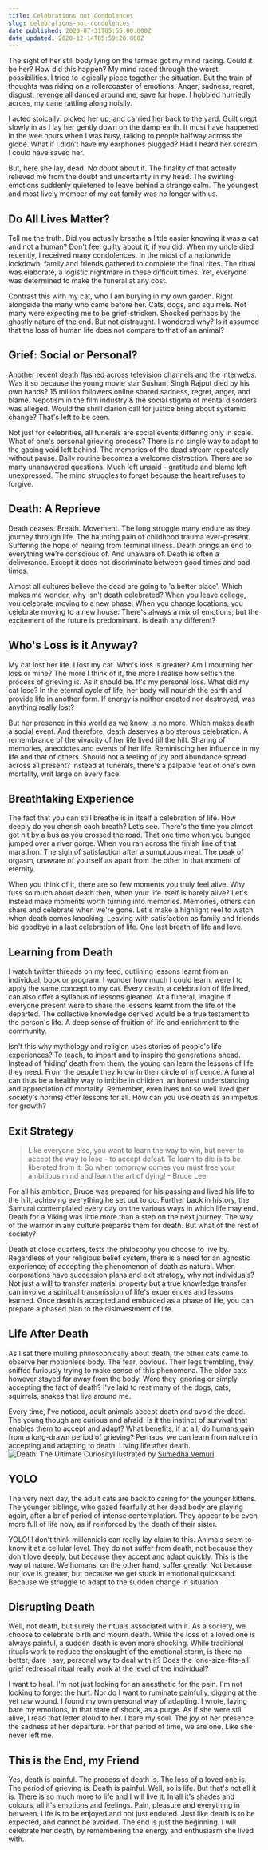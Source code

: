 ```yaml
---
title: Celebrations not Condolences
slug: celebrations-not-condolences
date_published: 2020-07-31T05:55:00.000Z
date_updated: 2020-12-14T05:59:28.000Z
---
```


The sight of her still body lying on the tarmac got my mind racing. Could it be her? How did this happen? My mind raced through the worst possibilities. I tried to logically piece together the situation. But the train of thoughts was riding on a rollercoaster of emotions. Anger, sadness, regret, disgust, revenge all danced around me, save for hope. I hobbled hurriedly across, my cane rattling along noisily.

I acted stoically: picked her up, and carried her back to the yard. Guilt crept slowly in as I lay her gently down on the damp earth. It must have happened in the wee hours when I was busy, talking to people halfway across the globe. What if I didn’t have my earphones plugged? Had I heard her scream, I could have saved her.

But, here she lay, dead. No doubt about it. The finality of that actually relieved me from the doubt and uncertainty in my head. The swirling emotions suddenly quietened to leave behind a strange calm. The youngest and most lively member of my cat family was no longer with us.

## Do All Lives Matter?

Tell me the truth. Did you actually breathe a little easier knowing it was a cat and not a human? Don't feel guilty about it, if you did. When my uncle died recently, I received many condolences. In the midst of a nationwide lockdown, family and friends gathered to complete the final rites. The ritual was elaborate, a logistic nightmare in these difficult times. Yet, everyone was determined to make the funeral at any cost.

Contrast this with my cat, who I am burying in my own garden. Right alongside the many who came before her. Cats, dogs, and squirrels. Not many were expecting me to be grief-stricken. Shocked perhaps by the ghastly nature of the end. But not distraught. I wondered why? Is it assumed that the loss of human life does not compare to that of an animal?

## Grief: Social or Personal?

Another recent death flashed across television channels and the interwebs. Was it so because the young movie star Sushant Singh Rajput died by his own hands? 15 million followers online shared sadness, regret, anger, and blame. Nepotism in the film industry & the social stigma of mental disorders was alleged. Would the shrill clarion call for justice bring about systemic change? That's left to be seen.

Not just for celebrities, all funerals are social events differing only in scale. What of one's personal grieving process? There is no single way to adapt to the gaping void left behind. The memories of the dead stream repeatedly without pause. Daily routine becomes a welcome distraction. There are so many unanswered questions. Much left unsaid - gratitude and blame left unexpressed. The mind struggles to forget because the heart refuses to forgive.

## Death: A Reprieve

Death ceases. Breath. Movement. The long struggle many endure as they journey through life. The haunting pain of childhood trauma ever-present. Suffering the hope of healing from terminal illness. Death brings an end to everything we're conscious of. And unaware of. Death is often a deliverance. Except it does not discriminate between good times and bad times.

Almost all cultures believe the dead are going to 'a better place'. Which makes me wonder, why isn't death celebrated? When you leave college, you celebrate moving to a new phase. When you change locations, you celebrate moving to a new house. There's always a mix of emotions, but the excitement of the future is predominant. Is death any different?

## Who's Loss is it Anyway?

My cat lost her life. I lost my cat. Who's loss is greater? Am I mourning her loss or mine? The more I think of it, the more I realise how selfish the process of grieving is. As it should be. It's my personal loss. What did my cat lose? In the eternal cycle of life, her body will nourish the earth and provide life in another form. If energy is neither created nor destroyed, was anything really lost?

But her presence in this world as we know, is no more. Which makes death a social event. And therefore, death deserves a boisterous celebration. A remembrance of the vivacity of her life lived till the hilt. Sharing of memories, anecdotes and events of her life. Reminiscing her influence in my life and that of others. Should not a feeling of joy and abundance spread across all present? Instead at funerals, there's a palpable fear of one's own mortality, writ large on every face.

## Breathtaking Experience

The fact that you can still breathe is in itself a celebration of life. How deeply do you cherish each breath? Let’s see. There's the time you almost got hit by a bus as you crossed the road. That one time when you bungee jumped over a river gorge. When you ran across the finish line of that marathon. The sigh of satisfaction after a sumptuous meal. The peak of orgasm, unaware of yourself as apart from the other in that moment of eternity.

When you think of it, there are so few moments you truly feel alive. Why fuss so much about death then, when your life itself is barely alive? Let's instead make moments worth turning into memories. Memories, others can share and celebrate when we're gone. Let's make a highlight reel to watch when death comes knocking. Leaving with satisfaction as family and friends bid goodbye in a last celebration of life. One last breath of life and love.

## Learning from Death

I watch twitter threads on my feed, outlining lessons learnt from an individual, book or program. I wonder how much I could learn, were I to apply the same concept to my cat. Every death, a celebration of life lived, can also offer a syllabus of lessons gleaned. At a funeral, imagine if everyone present were to share the lessons learnt from the life of the departed. The collective knowledge derived would be a true testament to the person's life. A deep sense of fruition of life and enrichment to the community.

Isn't this why mythology and religion uses stories of people's life experiences? To teach, to impart and to inspire the generations ahead. Instead of ’hiding’ death from them, the young can learn the lessons of life they need. From the people they know in their circle of influence. A funeral can thus be a healthy way to imbibe in children, an honest understanding and appreciation of mortality. Remember, even lives not so well lived (per society's norms) offer lessons for all. How can you use death as an impetus for growth?

## Exit Strategy

> Like everyone else, you want to learn the way to win, but never to accept the way to lose - to accept defeat. To learn to die is to be liberated from it. So when tomorrow comes you must free your ambitious mind and learn the art of dying! - Bruce Lee

For all his ambition, Bruce was prepared for his passing and lived his life to the hilt, achieving everything he set out to do. Further back in history, the Samurai contemplated every day on the various ways in which life may end. Death for a Viking was little more than a step on the next journey. The way of the warrior in any culture prepares them for death. But what of the rest of society?

Death at close quarters, tests the philosophy you choose to live by. Regardless of your religious belief system, there is a need for an agnostic experience; of accepting the phenomenon of death as natural. When corporations have succession plans and exit strategy, why not individuals? Not just a will to transfer material property but a true knowledge transfer can involve a spiritual transmission of life's experiences and lessons learned. Once death is accepted and embraced as a phase of life, you can prepare a phased plan to the disinvestment of life.

## Life After Death

As I sat there mulling philosophically about death, the other cats came to observe her motionless body. The fear, obvious. Their legs trembling, they sniffed furiously trying to make sense of this phenomena. The older cats however stayed far away from the body. Were they ignoring or simply accepting the fact of death? I've laid to rest many of the dogs, cats, squirrels, snakes that live around me.

Every time, I've noticed, adult animals accept death and avoid the dead. The young though are curious and afraid. Is it the instinct of survival that enables them to accept and adapt? What benefits, if at all, do humans gain from a long-drawn period of grieving? Perhaps, we can learn from nature in accepting and adapting to death. Living life after death.
![Death: The Ultimate Curiosity](__GHOST_URL__/content/images/2020/12/death-celebrations-not-condolences.jpg)Illustrated by [Sumedha Vemuri](https://instagram.com/vemuridraws)
## YOLO

The very next day, the adult cats are back to caring for the younger kittens. The younger siblings, who gazed fearfully at her dead body are playing again, after a brief period of intense contemplation. They appear to be even more full of life now, as if reinforced by the death of their sister.

YOLO! I don't think millennials can really lay claim to this. Animals seem to know it at a cellular level. They do not suffer from death, not because they don't love deeply, but because they accept and adapt quickly. This is the way of nature. We humans, on the other hand, suffer greatly. Not because our love is greater, but because we get stuck in emotional quicksand. Because we struggle to adapt to the sudden change in situation.

## Disrupting Death

Well, not death, but surely the rituals associated with it. As a society, we choose to celebrate birth and mourn death. While the loss of a loved one is always painful, a sudden death is even more shocking. While traditional rituals work to reduce the onslaught of the emotional storm, is there no better, dare I say, personal way to deal with it? Does the 'one-size-fits-all' grief redressal ritual really work at the level of the individual?

I want to heal. I'm not just looking for an anesthetic for the pain. I'm not looking to forget the hurt. Nor do I want to ruminate painfully, digging at the yet raw wound. I found my own personal way of adapting. I wrote, laying bare my emotions, in that state of shock, as a purge. As if she were still alive, I read that letter aloud to her. I bare my soul. The joy of her presence, the sadness at her departure. For that period of time, we are one. Like she never left me.

## This is the End, my Friend

Yes, death is painful. The process of death is. The loss of a loved one is. The period of grieving is. Death is painful. Well, so is life. But that's not all it is. There is so much more to life and I will live it. In all it's shades and colours, all it's emotions and feelings. Pain, pleasure and everything in between. Life is to be enjoyed and not just endured. Just like death is to be expected, and cannot be avoided. The end is just the beginning. I will celebrate her death, by remembering the energy and enthusiasm she lived with.
